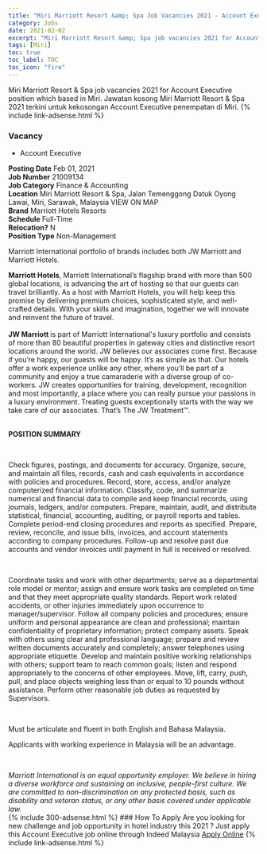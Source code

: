 ```yaml
---
title: "Miri Marriott Resort &amp; Spa Job Vacancies 2021 - Account Executive" 
category: Jobs 
date: 2021-02-02 
excerpt: "Miri Marriott Resort &amp; Spa job vacancies 2021 for Account Executive position which based in Miri. Jawatan kosong Miri Marriott Resort &amp; Spa 2021 terkini untuk kekosongan Account Executive penempatan di Miri" 
tags: [Miri] 
toc: true 
toc_label: TOC 
toc_icon: "fire" 
--- 
```


Miri Marriott Resort &amp; Spa job vacancies 2021 for Account Executive position which based in Miri. Jawatan kosong Miri Marriott Resort &amp; Spa 2021 terkini untuk kekosongan Account Executive penempatan di Miri. 
{% include link-adsense.html %} 
### Vacancy 
- Account Executive 
<div><div><div><b>Posting Date</b> Feb 01, 2021<br>
<b>Job Number</b> 21009134<br>
<b>Job Category</b> Finance &amp; Accounting<br>
<b>Location</b> Miri Marriott Resort &amp; Spa, Jalan Temenggong Datuk Oyong Lawai, Miri, Sarawak, Malaysia VIEW ON MAP<br>
<b>Brand</b> Marriott Hotels Resorts<br>
<b>Schedule</b> Full-Time<br>
<b>Relocation?</b> N<br>
<b>Position Type</b> Non-Management<br>
<p>
Marriott International portfolio of brands includes both JW Marriott and Marriott Hotels.<br>
</p>
<div><b>Marriott Hotels</b>, Marriott International&#8217;s flagship brand with more than 500 global locations, is advancing the art of hosting so that our guests can travel brilliantly. As a host with Marriott Hotels, you will help keep this promise by delivering premium choices, sophisticated style, and well-crafted details. With your skills and imagination, together we will innovate and reinvent the future of travel.<br>
</div><div></div><br>
<div><b>JW Marriott </b>is part of Marriott International's luxury portfolio and consists of more than 80 beautiful properties in gateway cities and distinctive resort locations around the world. JW believes our associates come first. Because if you&#8217;re happy, our guests will be happy. It&#8217;s as simple as that. Our hotels offer a work experience unlike any other, where you&#8217;ll be part of a community and enjoy a true camaraderie with a diverse group of co-workers. JW creates opportunities for training, development, recognition and most importantly, a place where you can really pursue your passions in a luxury environment. Treating guests exceptionally starts with the way we take care of our associates. That&#8217;s The JW Treatment&#8482;.<br>
</div><br>
</div><div><p><b>POSITION SUMMARY</b></p><br>
<p></p><p>Check figures, postings, and documents for accuracy. Organize, secure, and maintain all files, records, cash and cash equivalents in accordance with policies and procedures. Record, store, access, and/or analyze computerized financial information. Classify, code, and summarize numerical and financial data to compile and keep financial records, using journals, ledgers, and/or computers. Prepare, maintain, audit, and distribute statistical, financial, accounting, auditing, or payroll reports and tables. Complete period-end closing procedures and reports as specified. Prepare, review, reconcile, and issue bills, invoices, and account statements according to company procedures. Follow-up and resolve past due accounts and vendor invoices until payment in full is received or resolved.</p><br>
<p></p><p>Coordinate tasks and work with other departments; serve as a departmental role model or mentor; assign and ensure work tasks are completed on time and that they meet appropriate quality standards. Report work related accidents, or other injuries immediately upon occurrence to manager/supervisor. Follow all company policies and procedures; ensure uniform and personal appearance are clean and professional; maintain confidentiality of proprietary information; protect company assets. Speak with others using clear and professional language; prepare and review written documents accurately and completely; answer telephones using appropriate etiquette. Develop and maintain positive working relationships with others; support team to reach common goals; listen and respond appropriately to the concerns of other employees. Move, lift, carry, push, pull, and place objects weighing less than or equal to 10 pounds without assistance. Perform other reasonable job duties as requested by Supervisors.</p><br>
<p></p><p>Must be articulate and fluent in both English and Bahasa Malaysia.</p>
<p>Applicants with working experience in Malaysia will be an advantage.</p><br>
</div><p></p><i>Marriott International is an equal opportunity employer. We believe in hiring a diverse workforce and sustaining an inclusive, people-first culture. We are committed to non-discrimination on any protected basis, such as disability and veteran status, or any other basis covered under applicable law.</i></div></div> 
{% include 300-adsense.html %} 
### How To Apply 
Are you looking for new challenge and job opportunity in hotel industry this 2021 ?
Just apply this Account Executive job online through Indeed Malaysia 
<a href="https://malaysia.indeed.com/viewjob?jk=36bf00b0abaddd03" class="btn btn--info" target="_blank" rel="nofollow noopenner">Apply Online</a> 
{% include link-adsense.html %} 